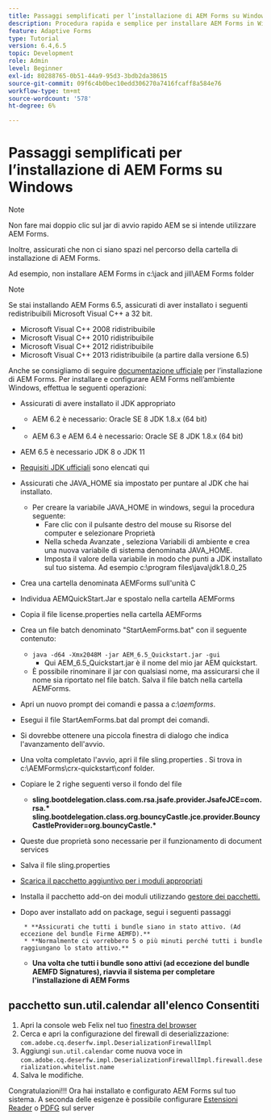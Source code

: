 ```yaml
---
title: Passaggi semplificati per l’installazione di AEM Forms su Windows
description: Procedura rapida e semplice per installare AEM Forms in Windows
feature: Adaptive Forms
type: Tutorial
version: 6.4,6.5
topic: Development
role: Admin
level: Beginner
exl-id: 80288765-0b51-44a9-95d3-3bdb2da38615
source-git-commit: 09f6c4b0bec10edd306270a7416fcaff8a584e76
workflow-type: tm+mt
source-wordcount: '578'
ht-degree: 6%

---
```


# Passaggi semplificati per l’installazione di AEM Forms su Windows

>[!NOTE]
>
>Non fare mai doppio clic sul jar di avvio rapido AEM se si intende utilizzare AEM Forms.
>
>Inoltre, assicurati che non ci siano spazi nel percorso della cartella di installazione di AEM Forms.
>
>Ad esempio, non installare AEM Forms in c:\jack and jill\AEM Forms folder

>[!NOTE]
>
>Se stai installando AEM Forms 6.5, assicurati di aver installato i seguenti redistribuibili Microsoft Visual C++ a 32 bit.
>
>* Microsoft Visual C++ 2008 ridistribuibile
>* Microsoft Visual C++ 2010 ridistribuibile
>* Microsoft Visual C++ 2012 ridistribuibile
>* Microsoft Visual C++ 2013 ridistribuibile (a partire dalla versione 6.5)


Anche se consigliamo di seguire [documentazione ufficiale](https://helpx.adobe.com/it/experience-manager/6-3/forms/using/installing-configuring-aem-forms-osgi.html) per l’installazione di AEM Forms. Per installare e configurare AEM Forms nell’ambiente Windows, effettua le seguenti operazioni:

* Assicurati di avere installato il JDK appropriato
   * AEM 6.2 è necessario: Oracle SE 8 JDK 1.8.x (64 bit)
* 
   * AEM 6.3 e AEM 6.4 è necessario: Oracle SE 8 JDK 1.8.x (64 bit)
* AEM 6.5 è necessario JDK 8 o JDK 11
* [Requisiti JDK ufficiali](https://experienceleague.adobe.com/docs/experience-manager-65/deploying/introduction/technical-requirements.html?lang=it) sono elencati qui
* Assicurati che JAVA_HOME sia impostato per puntare al JDK che hai installato.
   * Per creare la variabile JAVA_HOME in windows, segui la procedura seguente:
      * Fare clic con il pulsante destro del mouse su Risorse del computer e selezionare Proprietà
      * Nella scheda Avanzate , seleziona Variabili di ambiente e crea una nuova variabile di sistema denominata JAVA_HOME.
      * Imposta il valore della variabile in modo che punti a JDK installato sul tuo sistema. Ad esempio c:\program files\java\jdk1.8.0_25

* Crea una cartella denominata AEMForms sull&#39;unità C
* Individua AEMQuickStart.Jar e spostalo nella cartella AEMForms
* Copia il file license.properties nella cartella AEMForms
* Crea un file batch denominato &quot;StartAemForms.bat&quot; con il seguente contenuto:
   * `java -d64 -Xmx2048M -jar AEM_6.5_Quickstart.jar -gui`
      * Qui AEM_6.5_Quickstart.jar è il nome del mio jar AEM quickstart.
   * È possibile rinominare il jar con qualsiasi nome, ma assicurarsi che il nome sia riportato nel file batch. Salva il file batch nella cartella AEMForms.

* Apri un nuovo prompt dei comandi e passa a _c:\aemforms_.

* Esegui il file StartAemForms.bat dal prompt dei comandi.

* Si dovrebbe ottenere una piccola finestra di dialogo che indica l&#39;avanzamento dell&#39;avvio.

* Una volta completato l&#39;avvio, apri il file sling.properties . Si trova in c:\AEMForms\crx-quickstart\conf folder.

* Copiare le 2 righe seguenti verso il fondo del file
   * **sling.bootdelegation.class.com.rsa.jsafe.provider.JsafeJCE=com.rsa.&#42;** **sling.bootdelegation.class.org.bouncyCastle.jce.provider.BouncyCastleProvider=org.bouncyCastle.&#42;**
* Queste due proprietà sono necessarie per il funzionamento di document services
* Salva il file sling.properties
* [Scarica il pacchetto aggiuntivo per i moduli appropriati](https://experienceleague.adobe.com/docs/experience-manager-release-information/aem-release-updates/forms-updates/aem-forms-releases.html?lang=en)
* Installa il pacchetto add-on dei moduli utilizzando [gestore dei pacchetti.](http://localhost:4502/crx/packmgr/index.jsp)
* Dopo aver installato add on package, segui i seguenti passaggi

       * **Assicurati che tutti i bundle siano in stato attivo. (Ad eccezione del bundle Firme AEMFD).**
       * **Normalmente ci vorrebbero 5 o più minuti perché tutti i bundle raggiungano lo stato attivo.**
   
   * **Una volta che tutti i bundle sono attivi (ad eccezione del bundle AEMFD Signatures), riavvia il sistema per completare l&#39;installazione di AEM Forms**

## pacchetto sun.util.calendar all&#39;elenco Consentiti

1. Apri la console web Felix nel tuo [finestra del browser](http://localhost:4502/system/console/configMgr)
2. Cerca e apri la configurazione del firewall di deserializzazione: `com.adobe.cq.deserfw.impl.DeserializationFirewallImpl`
3. Aggiungi `sun.util.calendar` come nuova voce in `com.adobe.cq.deserfw.impl.DeserializationFirewallImpl.firewall.deserialization.whitelist.name`
4. Salva le modifiche.

Congratulazioni!!! Ora hai installato e configurato AEM Forms sul tuo sistema.
A seconda delle esigenze è possibile configurare  [Estensioni Reader](https://experienceleague.adobe.com/docs/experience-manager-learn/forms/document-services/configuring-reader-extension-osgi.html?lang=en) o [ PDFG](https://experienceleague.adobe.com/docs/experience-manager-64/forms/install-aem-forms/osgi-installation/install-configure-document-services.html?lang=it) sul server
